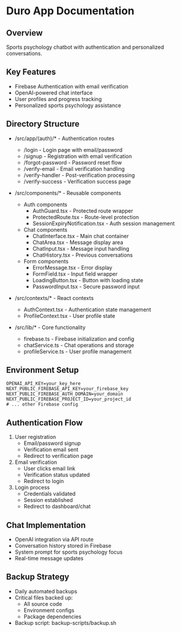 # Duro App Documentation

## Overview
Sports psychology chatbot with authentication and personalized conversations.

## Key Features
- Firebase Authentication with email verification
- OpenAI-powered chat interface
- User profiles and progress tracking
- Personalized sports psychology assistance

## Directory Structure
- /src/app/(auth)/* - Authentication routes
  - /login - Login page with email/password
  - /signup - Registration with email verification
  - /forgot-password - Password reset flow
  - /verify-email - Email verification handling
  - /verify-handler - Post-verification processing
  - /verify-success - Verification success page

- /src/components/* - Reusable components
  - Auth components
    - AuthGuard.tsx - Protected route wrapper
    - ProtectedRoute.tsx - Route-level protection
    - SessionExpiryNotification.tsx - Auth session management
  - Chat components
    - ChatInterface.tsx - Main chat container
    - ChatArea.tsx - Message display area
    - ChatInput.tsx - Message input handling
    - ChatHistory.tsx - Previous conversations
  - Form components
    - ErrorMessage.tsx - Error display
    - FormField.tsx - Input field wrapper
    - LoadingButton.tsx - Button with loading state
    - PasswordInput.tsx - Secure password input

- /src/contexts/* - React contexts
  - AuthContext.tsx - Authentication state management
  - ProfileContext.tsx - User profile state

- /src/lib/* - Core functionality
  - firebase.ts - Firebase initialization and config
  - chatService.ts - Chat operations and storage
  - profileService.ts - User profile management

## Environment Setup
```env
OPENAI_API_KEY=your_key_here
NEXT_PUBLIC_FIREBASE_API_KEY=your_firebase_key
NEXT_PUBLIC_FIREBASE_AUTH_DOMAIN=your_domain
NEXT_PUBLIC_FIREBASE_PROJECT_ID=your_project_id
# ... other Firebase config
```

## Authentication Flow
1. User registration
   - Email/password signup
   - Verification email sent
   - Redirect to verification page
2. Email verification
   - User clicks email link
   - Verification status updated
   - Redirect to login
3. Login process
   - Credentials validated
   - Session established
   - Redirect to dashboard/chat

## Chat Implementation
- OpenAI integration via API route
- Conversation history stored in Firebase
- System prompt for sports psychology focus
- Real-time message updates

## Backup Strategy
- Daily automated backups
- Critical files backed up:
  - All source code
  - Environment configs
  - Package dependencies
- Backup script: backup-scripts/backup.sh 